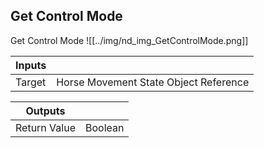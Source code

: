 ## Get Control Mode
Get Control Mode
![[../img/nd_img_GetControlMode.png]]

|Inputs||
|--|--|
| Target | Horse Movement State Object Reference |

|Outputs||
|--|--|
| Return Value | Boolean |
